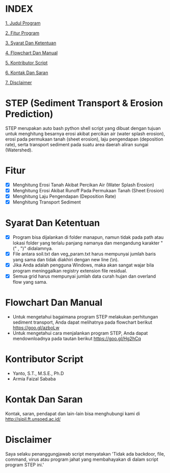 # INDEX #
[1. Judul Program](https://github.com/armyids/STEPMaster/blob/master/README.md#step-sediment-transport--erosion-prediction)

[2. Fitur Program](https://github.com/armyids/STEPMaster/blob/master/README.md#fitur)

[3. Syarat Dan Ketentuan](https://github.com/armyids/STEPMaster/blob/master/README.md#syarat-dan-ketentuan)

[4. Flowchart Dan Manual](https://github.com/armyids/STEPMaster/blob/master/README.md#flowchart-dan-manual)

[5. Kontributor Script](https://github.com/armyids/STEPMaster/blob/master/README.md#contributors-script)

[6. Kontak Dan Saran](https://github.com/armyids/STEPMaster/blob/master/README.md#kontak-dan-saran)

[7. Disclaimer](https://github.com/armyids/STEPMaster/blob/master/README.md#disclaimer)

# STEP (Sediment Transport & Erosion Prediction) #
STEP merupakan auto bash python shell script yang dibuat dengan tujuan untuk menghitung besarnya erosi akibat percikan air (water splash erosion), erosi pada permukaan tanah (sheet erosion), laju pengendapan (deposition rate), serta transport sediment pada suatu area daerah aliran sungai (Watershed).

# Fitur #
- [x] Menghitung Erosi Tanah Akibat Percikan Air (Water Splash Erosion)
- [x] Menghitung Erosi Akibat Runoff Pada Permukaan Tanah (Sheet Erosion)
- [x] Menghitung Laju Pengendapan (Deposition Rate) 
- [x] Menghitung Transport Sediment

# Syarat Dan Ketentuan #
- [x] Program bisa dijalankan di folder manapun, namun tidak pada path atau lokasi folder yang terlalu panjang namanya dan mengandung karakter "(" , ")" didalamnya.
- [x] File antara soil.txt dan veg_param.txt harus mempunyai jumlah baris yang sama dan tidak diakhiri dengan new line (\n).
- [x] Jika Anda adalah pengguna Windows, maka akan sangat wajar bila program meninggalkan registry extension file residual.
- [x] Semua grid harus mempunyai jumlah data curah hujan dan overland flow yang sama.

# Flowchart Dan Manual #
- Untuk mengetahui bagaimana program STEP melakukan perhitungan sediment transport, Anda dapat melihatnya pada flowchart berikut https://goo.gl/azboLw
- Untuk mengetahui cara menjalankan program STEP, Anda dapat mendownloadnya pada tautan berikut https://goo.gl/Hg2hCq

# Kontributor Script #
- Yanto, S.T., M.S.E., Ph.D
- Armia Faizal Sababa

# Kontak Dan Saran #
Kontak, saran, pendapat dan lain-lain bisa menghubungi kami di http://sipil.ft.unsoed.ac.id/
 
# Disclaimer #
Saya selaku penanggungjawab script menyatakan 'Tidak ada backdoor, file, command, virus atau program jahat yang membahayakan di dalam script program STEP ini.'
